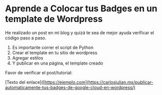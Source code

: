 # Aprende a Colocar tus Badges en un template de Wordpress

He realizado un post en mi blog y quizá te sea de mejor ayuda verificar el código paso a paso.

1. Es importante correr el script de Python
2. Crear el template en tu sitio de wordpress
3. Agregar estilos
4. Y publicar en una página, el  template creado

Favor de verificar el post/tutorial:

[Texto del enlace]([https://ejemplo.com](https://carlosjulian.mx/publicar-automaticamente-tus-badges-de-google-cloud-en-wordpress/)
